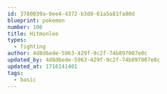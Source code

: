 ```yaml
---
id: 3780039a-0ee4-4372-b3d8-61a5a81fa80d
blueprint: pokemon
number: 106
title: Hitmonlee
types:
  - fighting
author: 4d8d6ede-5963-429f-9c2f-74b897007e0c
updated_by: 4d8d6ede-5963-429f-9c2f-74b897007e0c
updated_at: 1716141401
tags:
  - basic
---
```


